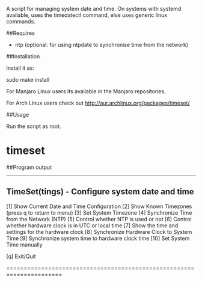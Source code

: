A script for managing system date and time.
On systems with systemd available, uses the timedatectl command, else uses generic linux commands.

##Requires

<ul>
<li>ntp (optional: for using ntpdate to synchronise time from the network)</li>
</ul>

##Installation

Install it as:

sudo make install

For Manjaro Linux users its available in the Manjaro repositories.

For Arch Linux users check out http://aur.archlinux.org/packages/timeset/

##Usage

Run the script as root.

 # timeset

##Program output

----------------------------------------------------------------------
  TimeSet(tings) - Configure system date and time 
----------------------------------------------------------------------

 [1]   Show Current Date and Time Configuration 
 [2]   Show Known Timezones (press q to return to menu) 
 [3]   Set System Timezone 
 [4]   Synchronize Time from the Network (NTP) 
 [5]   Control whether NTP is used or not 
 [6]   Control whether hardware clock is in UTC or local time 
 [7]   Show the time and settings for the hardware clock 
 [8]   Synchronize Hardware Clock to System Time 
 [9]   Synchronize system time to hardware clock time 
 [10]  Set System Time manually 

 [q] Exit/Quit
 
======================================================================
